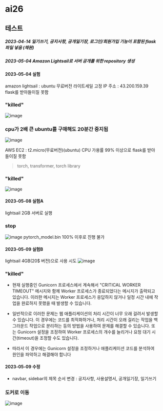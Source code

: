 # ai26

## 테스트

##### 2023-04-14 일기쓰기, 공지사항, 공개일기장, 로그인/회원가입 기능이 포함된 flask 파일 넣음 (채원)
##### 2023-05-04 Amazon Lightsail로 서버 공개를 위한 repository 생성


#### 2023-05-04 실험
amazon lightsail : ubuntu 무료버전 라이트세일 고정 IP 주소 : 43.200.159.39
flask를 받아들이질 못함
### "killed"
![image](https://user-images.githubusercontent.com/114221089/236110364-b4756e50-4b26-488d-a248-d4748725e582.png)

### cpu가 2배 큰 ubuntu를 구매해도 20분간 중지됨
![image](https://user-images.githubusercontent.com/114221089/236158068-80e9da2e-8a43-4339-a07a-6c825343c69e.png)


AWS EC2 : t2.micro(무료버전)(ubuntu) 
CPU 가용률 99% 이상으로 flask를 받아들이질 못함
> torch, transformer, torch library
### "killed" 
![image](https://user-images.githubusercontent.com/114221089/236109639-3d24b224-3437-4658-bfea-b623245e248e.png)

#### 2023-05-08 실험A
lightsail 2GB 서버로 실행

### stop
![image](https://user-images.githubusercontent.com/114221089/236973858-109dfba9-6287-4bfb-912e-9a9261e74c93.png)
pytorch_model.bin 100% 이후로 진행 불가

#### 2023-05-09 실험B
lightsail 4GB(20$ 버전)으로 사용 시도
![image](https://user-images.githubusercontent.com/114221089/236977560-41173804-5911-49e8-b117-a5ad437fe02f.png)
### "killed"

- 현재 실행중인 Gunicorn 프로세스에서 계속해서 "CRITICAL WORKER TIMEOUT" 메시지와 함께 Worker 프로세스가 종료되었다는 메시지가 출력되고 있습니다. 이러한 메시지는 Worker 프로세스가 응답하지 않거나 일정 시간 내에 작업을 완료하지 못했을 때 발생할 수 있습니다.

- 일반적으로 이러한 문제는 웹 애플리케이션의 처리 시간이 너무 오래 걸려서 발생할 수 있습니다. 이 경우에는 코드를 최적화하거나, 처리 시간이 오래 걸리는 작업을 백그라운드 작업으로 분리하는 등의 방법을 사용하여 문제를 해결할 수 있습니다. 또는 Gunicorn 설정을 조정하여 Worker 프로세스의 개수를 늘리거나 요청 대기 시간(timeout)을 조정할 수도 있습니다.

- 따라서 이 경우에는 Gunicorn 설정을 조정하거나 애플리케이션 코드를 분석하여 원인을 파악하고 해결해야 합니다


#### 2023-05-09 수정
- navbar, sidebar의 제목 순서 변경 : 공지사항, 사용설명서, 공개일기장, 일기쓰기

### 도커로 이동
![image](https://user-images.githubusercontent.com/114221089/237052505-e6fbf005-6c52-4ef0-a4b2-ee53518ca937.png)

